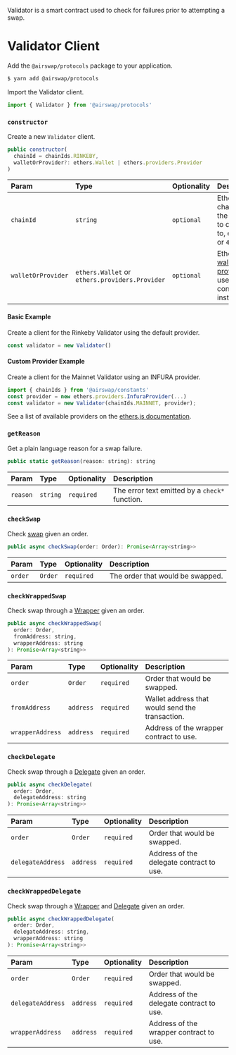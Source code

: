 Validator is a smart contract used to check for failures prior to attempting a swap.

# Validator Client

Add the `@airswap/protocols` package to your application.

```bash
$ yarn add @airswap/protocols
```

Import the Validator client.

```javascript
import { Validator } from '@airswap/protocols'
```

### `constructor`

Create a new `Validator` client.

```javascript
public constructor(
  chainId = chainIds.RINKEBY,
  walletOrProvider?: ethers.Wallet | ethers.providers.Provider
)
```

| Param              | Type                                           | Optionality | Description                                                                                                                                                                     |
| :----------------- | :--------------------------------------------- | :---------- | :------------------------------------------------------------------------------------------------------------------------------------------------------------------------------ |
| `chainId`          | `string`                                       | `optional`  | Ethereum chain ID of the network to connect to, either `1` or `4`.                                                                                                              |
| `walletOrProvider` | `ethers.Wallet` or `ethers.providers.Provider` | `optional`  | Ethers [wallet](https://docs.ethers.io/ethers.js/html/api-wallet.html) or [provider](https://docs.ethers.io/ethers.js/html/api-providers.html) to use for the contract instance |

#### Basic Example

Create a client for the Rinkeby Validator using the default provider.

```javascript
const validator = new Validator()
```

#### Custom Provider Example

Create a client for the Mainnet Validator using an INFURA provider.

```javascript
import { chainIds } from '@airswap/constants'
const provider = new ethers.providers.InfuraProvider(...)
const validator = new Validator(chainIds.MAINNET, provider);
```

See a list of available providers on the [ethers.js documentation](https://docs.ethers.io/ethers.js/html/api-providers.html#connecting-to-ethereum).

### `getReason`

Get a plain language reason for a swap failure.

```javascript
public static getReason(reason: string): string
```

| Param    | Type     | Optionality | Description                                    |
| :------- | :------- | :---------- | :--------------------------------------------- |
| `reason` | `string` | `required`  | The error text emitted by a `check*` function. |

### `checkSwap`

Check [swap](./swap.md#swap) given an order.

```javascript
public async checkSwap(order: Order): Promise<Array<string>>
```

| Param   | Type    | Optionality | Description                      |
| :------ | :------ | :---------- | :------------------------------- |
| `order` | `Order` | `required`  | The order that would be swapped. |

### `checkWrappedSwap`

Check swap through a [Wrapper](./wrapper.md) given an order.

```javascript
public async checkWrappedSwap(
  order: Order,
  fromAddress: string,
  wrapperAddress: string
): Promise<Array<string>>
```

| Param            | Type      | Optionality | Description                                     |
| :--------------- | :-------- | :---------- | :---------------------------------------------- |
| `order`          | `Order`   | `required`  | Order that would be swapped.                    |
| `fromAddress`    | `address` | `required`  | Wallet address that would send the transaction. |
| `wrapperAddress` | `address` | `required`  | Address of the wrapper contract to use.         |

### `checkDelegate`

Check swap through a [Delegate](./delegate.md) given an order.

```javascript
public async checkDelegate(
  order: Order,
  delegateAddress: string
): Promise<Array<string>>
```

| Param             | Type      | Optionality | Description                              |
| :---------------- | :-------- | :---------- | :--------------------------------------- |
| `order`           | `Order`   | `required`  | Order that would be swapped.             |
| `delegateAddress` | `address` | `required`  | Address of the delegate contract to use. |

### `checkWrappedDelegate`

Check swap through a [Wrapper](./wrapper.md) and [Delegate](./delegate.md) given an order.

```javascript
public async checkWrappedDelegate(
  order: Order,
  delegateAddress: string,
  wrapperAddress: string
): Promise<Array<string>>
```

| Param             | Type      | Optionality | Description                              |
| :---------------- | :-------- | :---------- | :--------------------------------------- |
| `order`           | `Order`   | `required`  | Order that would be swapped.             |
| `delegateAddress` | `address` | `required`  | Address of the delegate contract to use. |
| `wrapperAddress`  | `address` | `required`  | Address of the wrapper contract to use.  |
